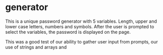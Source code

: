 # generator

This is a unique password generator with 5 variables. Length, upper and lower case letters, numbers and symbols. After the user is prompted to select the variables, the password is displayed on the page.  

This was a good test of our ability to gather user input from prompts, our use of strings and arrays and 
